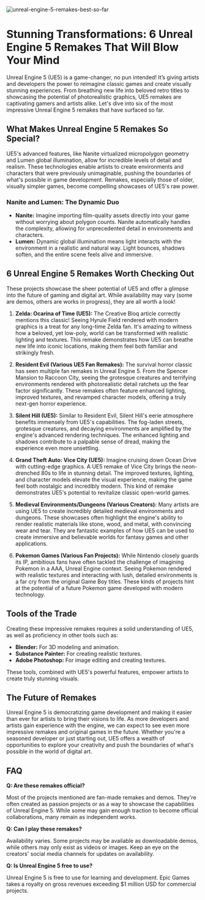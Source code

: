 ![unreal-engine-5-remakes-best-so-far](https://images.pexels.com/photos/8386439/pexels-photo-8386439.jpeg?auto=compress&cs=tinysrgb&fit=crop&h=627&w=1200)

# Stunning Transformations: 6 Unreal Engine 5 Remakes That Will Blow Your Mind

Unreal Engine 5 (UE5) is a game-changer, no pun intended! It’s giving artists and developers the power to reimagine classic games and create visually stunning experiences. From breathing new life into beloved retro titles to showcasing the potential of photorealistic graphics, UE5 remakes are captivating gamers and artists alike. Let's dive into six of the most impressive Unreal Engine 5 remakes that have surfaced so far.

## What Makes Unreal Engine 5 Remakes So Special?

UE5's advanced features, like Nanite virtualized micropolygon geometry and Lumen global illumination, allow for incredible levels of detail and realism. These technologies enable artists to create environments and characters that were previously unimaginable, pushing the boundaries of what's possible in game development. Remakes, especially those of older, visually simpler games, become compelling showcases of UE5's raw power.

### Nanite and Lumen: The Dynamic Duo

*   **Nanite:** Imagine importing film-quality assets directly into your game without worrying about polygon counts. Nanite automatically handles the complexity, allowing for unprecedented detail in environments and characters.
*   **Lumen:** Dynamic global illumination means light interacts with the environment in a realistic and natural way. Light bounces, shadows soften, and the entire scene feels alive and immersive.

## 6 Unreal Engine 5 Remakes Worth Checking Out

These projects showcase the sheer potential of UE5 and offer a glimpse into the future of gaming and digital art. While availability may vary (some are demos, others are works in progress), they are all worth a look!

1.  **Zelda: Ocarina of Time (UE5):** The Creative Bloq article correctly mentions this classic! Seeing Hyrule Field rendered with modern graphics is a treat for any long-time Zelda fan. It's amazing to witness how a beloved, yet low-poly, world can be transformed with realistic lighting and textures. This remake demonstrates how UE5 can breathe new life into iconic locations, making them feel both familiar and strikingly fresh.

2.  **Resident Evil (Various UE5 Fan Remakes):** The survival horror classic has seen multiple fan remakes in Unreal Engine 5. From the Spencer Mansion to Raccoon City, seeing the grotesque creatures and terrifying environments rendered with photorealistic detail ratchets up the fear factor significantly. These remakes often feature enhanced lighting, improved textures, and revamped character models, offering a truly next-gen horror experience.

3.  **Silent Hill (UE5):** Similar to Resident Evil, Silent Hill's eerie atmosphere benefits immensely from UE5's capabilities. The fog-laden streets, grotesque creatures, and decaying environments are amplified by the engine's advanced rendering techniques. The enhanced lighting and shadows contribute to a palpable sense of dread, making the experience even more unsettling.

4.  **Grand Theft Auto: Vice City (UE5):** Imagine cruising down Ocean Drive with cutting-edge graphics. A UE5 remake of Vice City brings the neon-drenched 80s to life in stunning detail. The improved textures, lighting, and character models elevate the visual experience, making the game feel both nostalgic and incredibly modern. This kind of remake demonstrates UE5's potential to revitalize classic open-world games.

5.  **Medieval Environments/Dungeons (Various Creators):** Many artists are using UE5 to create incredibly detailed medieval environments and dungeons. These showcases often highlight the engine's ability to render realistic materials like stone, wood, and metal, with convincing wear and tear. They are fantastic examples of how UE5 can be used to create immersive and believable worlds for fantasy games and other applications.

6. **Pokemon Games (Various Fan Projects):** While Nintendo closely guards its IP, ambitious fans have often tackled the challenge of imagining Pokemon in a AAA, Unreal Engine context. Seeing Pokemon rendered with realistic textures and interacting with lush, detailed environments is a far cry from the original Game Boy titles. These kinds of projects hint at the potential of a future Pokemon game developed with modern technology.

## Tools of the Trade

Creating these impressive remakes requires a solid understanding of UE5, as well as proficiency in other tools such as:

*   **Blender:** For 3D modeling and animation.
*   **Substance Painter:** For creating realistic textures.
*   **Adobe Photoshop:** For image editing and creating textures.

These tools, combined with UE5's powerful features, empower artists to create truly stunning visuals.

## The Future of Remakes

Unreal Engine 5 is democratizing game development and making it easier than ever for artists to bring their visions to life. As more developers and artists gain experience with the engine, we can expect to see even more impressive remakes and original games in the future. Whether you're a seasoned developer or just starting out, UE5 offers a wealth of opportunities to explore your creativity and push the boundaries of what's possible in the world of digital art.

## FAQ

**Q: Are these remakes official?**

Most of the projects mentioned are fan-made remakes and demos. They're often created as passion projects or as a way to showcase the capabilities of Unreal Engine 5. While some may gain enough traction to become official collaborations, many remain as independent works.

**Q: Can I play these remakes?**

Availability varies. Some projects may be available as downloadable demos, while others may only exist as videos or images. Keep an eye on the creators' social media channels for updates on availability.

**Q: Is Unreal Engine 5 free to use?**

Unreal Engine 5 is free to use for learning and development. Epic Games takes a royalty on gross revenues exceeding $1 million USD for commercial projects.